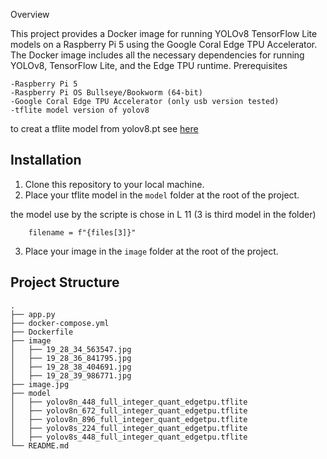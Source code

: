 Overview

This project provides a Docker image for running YOLOv8 TensorFlow Lite models on a Raspberry Pi 5 using the Google Coral Edge TPU Accelerator. The Docker image includes all the necessary dependencies for running YOLOv8, TensorFlow Lite, and the Edge TPU runtime.
Prerequisites

    -Raspberry Pi 5
    -Raspberry Pi OS Bullseye/Bookworm (64-bit)
    -Google Coral Edge TPU Accelerator (only usb version tested)
    -tflite model version of yolov8
to creat a tflite model from yolov8.pt see <a href="https://github.com/redhox/model_yolov8_to_coral">here</a>

## Installation

1. Clone this repository to your local machine.
2. Place your tflite model in the `model` folder at the root of the project.

the model use by the scripte is chose in L 11 (3 is third model in the folder)

        filename = f"{files[3]}"

3. Place your image in the `image` folder at the root of the project.

## Project Structure
    .
    ├── app.py
    ├── docker-compose.yml
    ├── Dockerfile
    ├── image
    │   ├── 19_28_34_563547.jpg
    │   ├── 19_28_36_841795.jpg
    │   ├── 19_28_38_404691.jpg
    │   ├── 19_28_39_986771.jpg
    ├── image.jpg
    ├── model
    │   ├── yolov8n_448_full_integer_quant_edgetpu.tflite
    │   ├── yolov8n_672_full_integer_quant_edgetpu.tflite
    │   ├── yolov8n_896_full_integer_quant_edgetpu.tflite
    │   ├── yolov8s_224_full_integer_quant_edgetpu.tflite
    │   ├── yolov8s_448_full_integer_quant_edgetpu.tflite
    └── README.md
